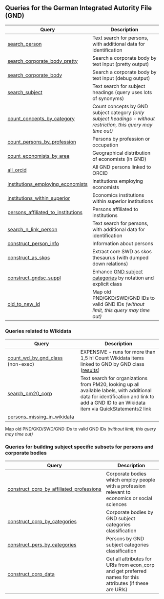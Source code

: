 ## Queries for the German Integrated Autority File (GND)

Query | Description
------|------------
[search_person](http://zbw.eu/beta/sparql-lab/?endpoint=http://zbw.eu/beta/sparql/gnd/query&queryRef=https://api.github.com/repos/zbw/sparql-queries/contents/gnd/search_person.rq) | Text search for persons, with additional data for identification
[search_corporate_body_pretty](http://zbw.eu/beta/sparql-lab/?endpoint=http://zbw.eu/beta/sparql/gnd/query&queryRef=https://api.github.com/repos/zbw/sparql-queries/contents/gnd/search_corporate_body_pretty.rq) | Search a corporate body by text input (pretty output)
[search_corporate_body](http://zbw.eu/beta/sparql-lab/?endpoint=http://zbw.eu/beta/sparql/gnd/query&queryRef=https://api.github.com/repos/zbw/sparql-queries/contents/gnd/search_corporate_body.rq) | Search a corporate body by text input (debug output)
[search_subject](http://zbw.eu/beta/sparql-lab/?endpoint=http://zbw.eu/beta/sparql/gnd/query&queryRef=https://api.github.com/repos/zbw/sparql-queries/contents/gnd/search_subject.rq) | Text search for subject headings (query uses lots of synonyms)
[count_concepts_by_category](http://zbw.eu/beta/sparql-lab/?endpoint=http://zbw.eu/beta/sparql/gnd/query&queryRef=https://api.github.com/repos/zbw/sparql-queries/contents/gnd/count_concepts_by_category.rq) | Count concepts by GND subject category _(only subject headings - without restriction, this query may time out)_
[count_persons_by_profession](http://zbw.eu/beta/sparql-lab/?endpoint=http://zbw.eu/beta/sparql/gnd/query&queryRef=https://api.github.com/repos/zbw/sparql-queries/contents/gnd/count_persons_by_profession.rq) | Persons by profession or occupation
[count_economists_by_area](http://zbw.eu/beta/sparql-lab/?endpoint=http://zbw.eu/beta/sparql/gnd/query&queryRef=https://api.github.com/repos/zbw/sparql-queries/contents/gnd/count_economists_by_area.rq) | Geographical distribution of economists (in GND)
[all_orcid](http://zbw.eu/beta/sparql-lab/?endpoint=http://zbw.eu/beta/sparql/gnd/query&queryRef=https://api.github.com/repos/zbw/sparql-queries/contents/gnd/all_orcid.rq) | All GND persons linked to ORCID
[institutions_employing_economists](http://zbw.eu/beta/sparql-lab/?endpoint=http://zbw.eu/beta/sparql/gnd/query&queryRef=https://api.github.com/repos/zbw/sparql-queries/contents/gnd/institutions_employing_economists.rq) | Institutions employing economists
[institutions_within_superior](http://zbw.eu/beta/sparql-lab/?endpoint=http://zbw.eu/beta/sparql/gnd/query&queryRef=https://api.github.com/repos/zbw/sparql-queries/contents/gnd/institutions_within_superior.rq) | Economics institutions within superior institutions
[persons_affiliated_to_institutions](http://zbw.eu/beta/sparql-lab/?endpoint=http://zbw.eu/beta/sparql/gnd/query&queryRef=https://api.github.com/repos/zbw/sparql-queries/contents/gnd/persons_affiliated_to_institutions.rq) | Persons affiliated to institutions
[search_n_link_person](http://zbw.eu/beta/sparql-lab/?endpoint=http://zbw.eu/beta/sparql/gnd/query&queryRef=https://api.github.com/repos/zbw/sparql-queries/contents/gnd/search_n_link_person.rq) | Text search for persons, with additional data for identification
[construct_person_info](http://zbw.eu/beta/sparql-lab/?endpoint=http://zbw.eu/beta/sparql/gnd/query&queryRef=https://api.github.com/repos/zbw/sparql-queries/contents/gnd/construct_person_info.rq) | Information about persons
[construct_as_skos](http://zbw.eu/beta/sparql-lab/?endpoint=http://zbw.eu/beta/sparql/gnd/query&queryRef=https://api.github.com/repos/zbw/sparql-queries/contents/gnd/construct_as_skos.rq) | Extract core SWD as skos thesaurus (with dumped down relations)
[construct_gndsc_suppl](http://zbw.eu/beta/sparql-lab/?endpoint=http://zbw.eu/beta/sparql/gnd/query&queryRef=https://api.github.com/repos/zbw/sparql-queries/contents/gnd/construct_gndsc_suppl.rq) | Enhance [GND subject categories](http://d-nb.info/standards/vocab/gnd/gnd-sc#) by notation and explicit class
[old_to_new_id](http://zbw.eu/beta/sparql-lab/?endpoint=http://zbw.eu/beta/sparql/gnd/query&queryRef=https://api.github.com/repos/zbw/sparql-queries/contents/gnd/old_to_new_id.rq) | Map old PND/GKD/SWD/GND IDs to valid GND IDs _(without limit, this query may time out)_

### Queries related to Wikidata

Query | Description
------|------------
[count_wd_by_gnd_class](count_wd_by_gnd_class.rq) (non-exec) | EXPENSIVE - runs for more than 1,5 h! Count Wikidata items linked to GND by GND class ([results](http://zbw.eu/beta/sparql-lab/result?resultRef=https://api.github.com/repos/zbw/sparql-queries/contents/gnd/results/count_wd_by_gnd_class.gnd_2018-10.json))
[search_pm20_corp](http://zbw.eu/beta/sparql-lab/?endpoint=http://zbw.eu/beta/sparql/gnd/query&queryRef=https://api.github.com/repos/zbw/sparql-queries/contents/gnd/search_pm20_corp.rq) | Text search for organizations from PM20, looking up all available labels, with additional data for identification and link to add a GND ID to an Wikidata item via QuickStatements2 link 
[persons_missing_in_wikidata](http://zbw.eu/beta/sparql-lab/?endpoint=http://zbw.eu/beta/sparql/gnd/query&queryRef=https://api.github.com/repos/zbw/sparql-queries/contents/gnd/persons_missing_in_wikidata.rq) | 
Map old PND/GKD/SWD/GND IDs to valid GND IDs _(without limit, this query may time out)_


### Queries for building subject specific subsets for persons and corporate bodies

Query | Description
------|------------
[construct_corp_by_affiliated_professions](http://zbw.eu/beta/sparql-lab/?endpoint=http://zbw.eu/beta/sparql/gnd/query&queryRef=https://api.github.com/repos/zbw/sparql-queries/contents/gnd/construct_corp_by_affiliated_professions.rq) | Corporate bodies which employ people with a profession relevant to economics or social sciences
[construct_corp_by_categories](http://zbw.eu/beta/sparql-lab/?endpoint=http://zbw.eu/beta/sparql/gnd/query&queryRef=https://api.github.com/repos/zbw/sparql-queries/contents/gnd/construct_corp_by_categories.rq) | Corporate bodies by GND subject categories classification
[construct_pers_by_categories](http://zbw.eu/beta/sparql-lab/?endpoint=http://zbw.eu/beta/sparql/gnd/query&queryRef=https://api.github.com/repos/zbw/sparql-queries/contents/gnd/construct_pers_by_categories.rq) | Persons by GND subject categories classification
[construct_corp_data](http://zbw.eu/beta/sparql-lab/?endpoint=http://zbw.eu/beta/sparql/gnd/query&queryRef=https://api.github.com/repos/zbw/sparql-queries/contents/gnd/construct_corp_data.rq) | Get all attributes for URIs from econ_corp and get preferred names for this attributes (if these are URIs)

